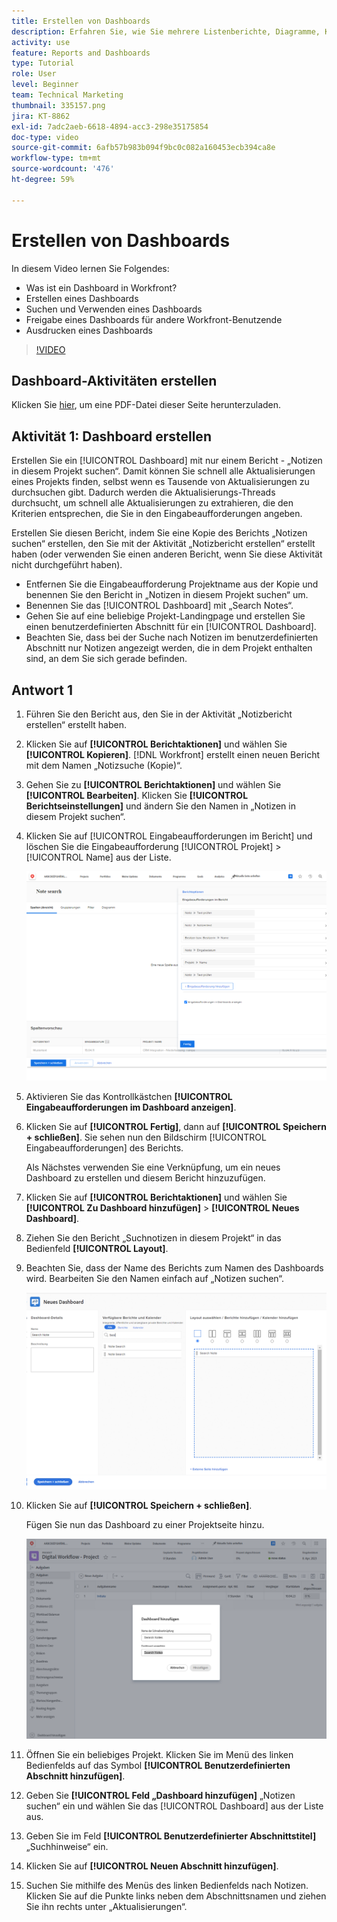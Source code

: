 ```yaml
---
title: Erstellen von Dashboards
description: Erfahren Sie, wie Sie mehrere Listenberichte, Diagramme, Kalender und externe Web-Seiten in einem Dashboard in Workfront kombinieren.
activity: use
feature: Reports and Dashboards
type: Tutorial
role: User
level: Beginner
team: Technical Marketing
thumbnail: 335157.png
jira: KT-8862
exl-id: 7adc2aeb-6618-4894-acc3-298e35175854
doc-type: video
source-git-commit: 6afb57b983b094f9bc0c082a160453ecb394ca8e
workflow-type: tm+mt
source-wordcount: '476'
ht-degree: 59%

---
```


# Erstellen von Dashboards

In diesem Video lernen Sie Folgendes:

* Was ist ein Dashboard in Workfront?
* Erstellen eines Dashboards
* Suchen und Verwenden eines Dashboards
* Freigabe eines Dashboards für andere Workfront-Benutzende
* Ausdrucken eines Dashboards

>[!VIDEO](https://video.tv.adobe.com/v/335157/?quality=12&learn=on)

## Dashboard-Aktivitäten erstellen

Klicken Sie [hier](/help/assets/create-dashboard-activities.pdf), um eine PDF-Datei dieser Seite herunterzuladen.

## Aktivität 1: Dashboard erstellen

Erstellen Sie ein [!UICONTROL Dashboard] mit nur einem Bericht - „Notizen in diesem Projekt suchen“. Damit können Sie schnell alle Aktualisierungen eines Projekts finden, selbst wenn es Tausende von Aktualisierungen zu durchsuchen gibt. Dadurch werden die Aktualisierungs-Threads durchsucht, um schnell alle Aktualisierungen zu extrahieren, die den Kriterien entsprechen, die Sie in den Eingabeaufforderungen angeben.

Erstellen Sie diesen Bericht, indem Sie eine Kopie des Berichts „Notizen suchen“ erstellen, den Sie mit der Aktivität „Notizbericht erstellen“ erstellt haben (oder verwenden Sie einen anderen Bericht, wenn Sie diese Aktivität nicht durchgeführt haben).

* Entfernen Sie die Eingabeaufforderung Projektname aus der Kopie und benennen Sie den Bericht in „Notizen in diesem Projekt suchen“ um.
* Benennen Sie das [!UICONTROL Dashboard] mit „Search Notes“.
* Gehen Sie auf eine beliebige Projekt-Landingpage und erstellen Sie einen benutzerdefinierten Abschnitt für ein [!UICONTROL Dashboard].
* Beachten Sie, dass bei der Suche nach Notizen im benutzerdefinierten Abschnitt nur Notizen angezeigt werden, die in dem Projekt enthalten sind, an dem Sie sich gerade befinden.

## Antwort 1

1. Führen Sie den Bericht aus, den Sie in der Aktivität „Notizbericht erstellen“ erstellt haben.
1. Klicken Sie auf **[!UICONTROL Berichtaktionen]** und wählen Sie **[!UICONTROL Kopieren]**. [!DNL Workfront] erstellt einen neuen Bericht mit dem Namen „Notizsuche (Kopie)“.
1. Gehen Sie zu **[!UICONTROL Berichtaktionen]** und wählen Sie **[!UICONTROL Bearbeiten]**. Klicken Sie **[!UICONTROL Berichtseinstellungen]** und ändern Sie den Namen in „Notizen in diesem Projekt suchen“.
1. Klicken Sie auf [!UICONTROL Eingabeaufforderungen im Bericht] und löschen Sie die Eingabeaufforderung [!UICONTROL Projekt] > [!UICONTROL Name] aus der Liste.

   ![Ein Screenshot des Bildschirms zum Erstellen eines neuen Dashboards](assets/edit-report-prompts.png)

1. Aktivieren Sie das Kontrollkästchen **[!UICONTROL Eingabeaufforderungen im Dashboard anzeigen]**.
1. Klicken Sie auf **[!UICONTROL Fertig]**, dann auf **[!UICONTROL Speichern + schließen]**. Sie sehen nun den Bildschirm [!UICONTROL Eingabeaufforderungen] des Berichts.

   Als Nächstes verwenden Sie eine Verknüpfung, um ein neues Dashboard zu erstellen und diesem Bericht hinzuzufügen.

1. Klicken Sie auf **[!UICONTROL Berichtaktionen]** und wählen Sie **[!UICONTROL Zu Dashboard hinzufügen]** > **[!UICONTROL Neues Dashboard]**.
1. Ziehen Sie den Bericht „Suchnotizen in diesem Projekt“ in das Bedienfeld **[!UICONTROL Layout]**.
1. Beachten Sie, dass der Name des Berichts zum Namen des Dashboards wird. Bearbeiten Sie den Namen einfach auf „Notizen suchen“.

   ![Ein Screenshot des Bildschirms zum Erstellen eines neuen Dashboards](assets/create-dashboard.png)

1. Klicken Sie auf **[!UICONTROL Speichern + schließen]**.

   Fügen Sie nun das Dashboard zu einer Projektseite hinzu.

   ![Ein Screenshot des Bildschirms zum Erstellen eines neuen Dashboards](assets/add-custom-section.png)

1. Öffnen Sie ein beliebiges Projekt. Klicken Sie im Menü des linken Bedienfelds auf das Symbol **[!UICONTROL Benutzerdefinierten Abschnitt hinzufügen]**.
1. Geben Sie **[!UICONTROL Feld „Dashboard hinzufügen]** „Notizen suchen“ ein und wählen Sie das [!UICONTROL Dashboard] aus der Liste aus.
1. Geben Sie im Feld **[!UICONTROL Benutzerdefinierter Abschnittstitel]** „Suchhinweise“ ein.
1. Klicken Sie auf **[!UICONTROL Neuen Abschnitt hinzufügen]**.
1. Suchen Sie mithilfe des Menüs des linken Bedienfelds nach Notizen. Klicken Sie auf die Punkte links neben dem Abschnittsnamen und ziehen Sie ihn rechts unter „Aktualisierungen“.
